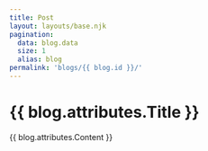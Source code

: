 ```yaml
---
title: Post
layout: layouts/base.njk
pagination:
  data: blog.data
  size: 1
  alias: blog
permalink: 'blogs/{{ blog.id }}/'
---
```


# {{ blog.attributes.Title }}

{{ blog.attributes.Content }}

<!-- ## Categories

{% for category in blog.attributes.categories.data %}

  <li><a href="/categories/{{ category.id }}/">{{ category.attributes.name }}</a></li>
{% endfor %}
  -->